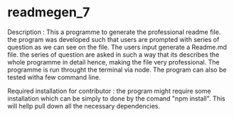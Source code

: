 # readmegen_7

Description :
This a programme to generate the professional readme file. the program was developed such that users are prompted with series of question as we can see on the file. The users
input generate a Readme.md file. the series of question are asked in such  a way that its describes the whole programme in detail hence, making the file very professional.
The programme is run throught the terminal via node. The program can also be tested witha few command line.

Required installation for contributor :
the program might require some installation which can be simply to done by the comand "npm install". This will hellp pull down all the necessary dependencies.
